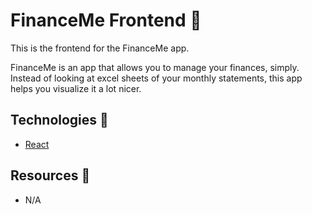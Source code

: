 # FinanceMe Frontend 💸

This is the frontend for the FinanceMe app.

FinanceMe is an app that allows you to manage your finances, simply. Instead of looking at excel sheets of your monthly statements, this app helps you visualize it a lot nicer.

## Technologies 🎷

- [React](https://reactjs.org/)

## Resources 💨

- N/A
